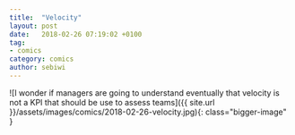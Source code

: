 ```yaml
---
title:  "Velocity"
layout: post
date:   2018-02-26 07:19:02 +0100
tag:
- comics
category: comics
author: sebiwi
---
```


![I wonder if managers are going to understand eventually that velocity is not a KPI that should be use to assess teams]({{ site.url }}/assets/images/comics/2018-02-26-velocity.jpg){: class="bigger-image" }
